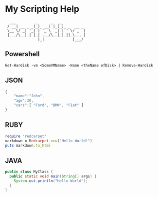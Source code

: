 # My Scripting Help

```text
  ___         _      _   _
 / __| __ _ _(_)_ __| |_(_)_ _  __ _
 \__ \/ _| '_| | '_ \  _| | ' \/ _` |
 |___/\__|_| |_| .__/\__|_|_||_\__, |
               |_|             |___/
```

## Powershell

```text
Get-Hardisk -vm <SomeVMName> -Name <theName ofDisk> | Remove-Hardisk
```

## JSON

```javascript
{
    "name":"John",
    "age":30,
    "cars":[ "Ford", "BMW", "Fiat" ]
}
```

## RUBY

```ruby
require 'redcarpet'
markdown = Redcarpet.new("Hello World!")
puts markdown.to_html
```

## JAVA

```java
public class MyClass {
  public static void main(String[] args) {
    System.out.println("Hello World");
  }
}
```



